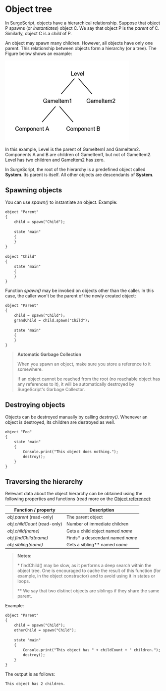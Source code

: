 Object tree
===========

In SurgeScript, objects have a hierarchical relationship. Suppose that object P spawns (or *instantiates*) object C. We say that object P is the *parent* of C. Similarly, object C is a *child* of P.

An object may spawn many children. However, all objects have only one parent. This relationship between objects form a hierarchy (or a tree). The Figure below shows an example:

![An object tree](../img/tree.png)

In this example, Level is the parent of GameItem1 and GameItem2. Components A and B are children of GameItem1, but not of GameItem2. Level has two children and GameItem2 has zero.

In SurgeScript, the root of the hierarchy is a predefined object called **System**. Its parent is itself. All other objects are descendants of **System**.

Spawning objects
----------------

You can use *spawn()* to instantiate an object. Example:

```
object "Parent"
{
    child = spawn("Child");

    state "main"
    {
    }
}

object "Child"
{
    state "main"
    {
    }
}
```

Function *spawn()* may be invoked on objects other than the caller. In this case, the caller won't be the parent of the newly created object:

```
object "Parent"
{
    child = spawn("Child");
    grandChild = child.spawn("Child");

    state "main"
    {
    }
}
```

> **Automatic Garbage Collection**
>
> When you spawn an object, make sure you store a reference to it somewhere.
>
> If an object cannot be reached from the root (no reachable object has any references to it), it will be automatically destroyed by SurgeScript's Garbage Collector.



Destroying objects
------------------

Objects can be destroyed manually by calling *destroy()*. Whenever an object is destroyed, its children are destroyed as well.

```
object "Foo"
{
    state "main"
    {
        Console.print("This object does nothing.");
        destroy();
    }
}
```

Traversing the hierarchy
------------------------

Relevant data about the object hierarchy can be obtained using the following properties and functions (read more on the [Object reference](../reference/object)):

Function / property|Description
-------------------|-----------
*obj.parent* (read-only) | The parent object
*obj.childCount* (read-only) | Number of immediate children
*obj.child(name)* | Gets a child object named *name*
*obj.findChild(name)* | Finds\* a descendant named *name*
*obj.sibling(name)* | Gets a sibling\*\* named *name*

> **Notes:**
>
> \* findChild() may be slow, as it performs a deep search within the object tree. One is encouraged to cache the result of this function (for example, in the object constructor) and to avoid using it in states or loops.
>
> \*\* We say that two distinct objects are siblings if they share the same parent.

Example:

```
object "Parent"
{
    child = spawn("Child");
    otherChild = spawn("Child");

    state "main"
    {
        Console.print("This object has " + childCount + " children.");
        destroy();
    }
}
```

The output is as follows:

```
This object has 2 children.
```